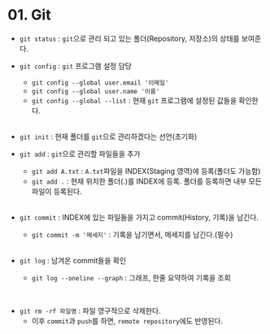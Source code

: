 # 01. Git

+ `git status` : `git`으로 관리 되고 있는 폴더(Repository, 저장소)의 상태를 보여준다.

+ `git config` : `git` 프로그램 설정 담당
  + `git config --global user.email '이메일'`
  + `git config --global user.name '이름'`
  + `git config --global --list` : 현재 `git` 프로그램에 설정된 값들을 확인한다.
  
  <br>
  
  
  
+ `git init` : 현재 폴더를 `git`으로 관리하겠다는 선언(초기화)

+ `git add` : `git`으로 관리할 파일들을 추가
  + `git add A.txt` : `A.txt`파일을 INDEX(Staging 영역)에 등록(폴더도 가능함)
  + `git add .` :  현재 위치한 폴더(.)를 INDEX에 등록. 폴더를 등록하면 내부 모든 파일이 등록된다.
  
  <br>
  
  
  
+ `git commit` : INDEX에 있는 파일들을 가지고 commit(History, 기록)을 남긴다.
  
  + `git commit -m '메세지'` : 기록을 남기면서, 메세지를 남긴다.(필수)
  
  <br>
  
  
  
+ `git log` : 남겨온 commit들을 확인
  
  + `git log --oneline --graph` : 그래프, 한줄 요약하여 기록을 조회

<br>

- `git rm -rf 파일명` : 파일 영구적으로 삭제한다.
  - 이후 `commit`과 `push`를 하면, `remote repository`에도 반영된다. 



